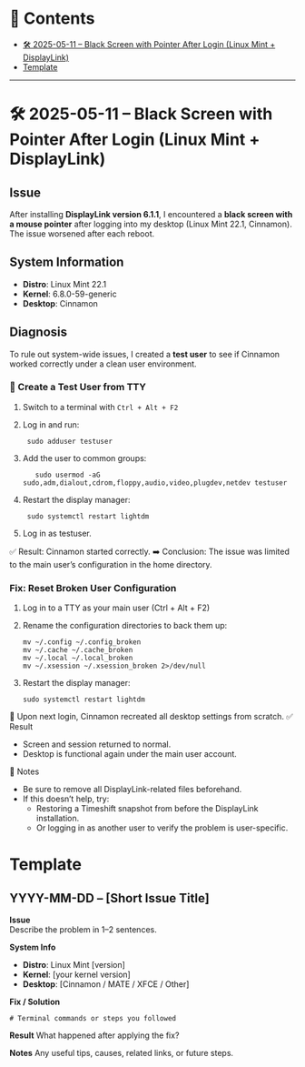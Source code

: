 # 📑 **Contents**

- [🛠️ 2025-05-11 – Black Screen with Pointer After Login (Linux Mint + DisplayLink)](#️-2025-05-11--black-screen-with-pointer-after-login-linux-mint--displaylink)
- [Template](#template)

---
# 🛠️ **2025-05-11 – Black Screen with Pointer After Login (Linux Mint + DisplayLink)**

## **Issue**

After installing **DisplayLink version 6.1.1**, I encountered a **black screen with a mouse pointer** after logging into my desktop (Linux Mint 22.1, Cinnamon).  
The issue worsened after each reboot.

## **System Information**

- **Distro**: Linux Mint 22.1  
- **Kernel**: 6.8.0-59-generic  
- **Desktop**: Cinnamon  

## **Diagnosis**

To rule out system-wide issues, I created a **test user** to see if Cinnamon worked correctly under a clean user environment.

### 🔹 Create a Test User from TTY

1. Switch to a terminal with `Ctrl + Alt + F2`
2. Log in and run:

	    sudo adduser testuser

3. Add the user to common groups:

	      sudo usermod -aG sudo,adm,dialout,cdrom,floppy,audio,video,plugdev,netdev testuser

4. Restart the display manager:

	    sudo systemctl restart lightdm
	
  5. Log in as testuser.

✅ Result: Cinnamon started correctly.
➡️ Conclusion: The issue was limited to the main user’s configuration in the home directory.


### Fix: Reset Broken User Configuration



 1. Log in to a TTY as your main user (Ctrl + Alt + F2)
 2. Rename the configuration directories to back them up:

	    mv ~/.config ~/.config_broken
	    mv ~/.cache ~/.cache_broken
	    mv ~/.local ~/.local_broken
	    mv ~/.xsession ~/.xsession_broken 2>/dev/null

 3. Restart the display manager:
		
		sudo systemctl restart lightdm

🔁 Upon next login, Cinnamon recreated all desktop settings from scratch.
✅ Result

    

 - Screen and session returned to normal.
 - Desktop is functional again under the main user account.

📝 Notes

   

 - Be sure to remove all DisplayLink-related files beforehand.
 - If this doesn’t help, try:
	 - Restoring a Timeshift snapshot from before the DisplayLink installation.
	 - Or logging in as another user to verify the problem is user-specific.

# **Template**

## **YYYY-MM-DD – [Short Issue Title]**

**Issue**  
Describe the problem in 1–2 sentences.

**System Info**  
- **Distro**: Linux Mint [version]
- **Kernel**: [your kernel version]
- **Desktop**: [Cinnamon / MATE / XFCE / Other]

**Fix / Solution**

    # Terminal commands or steps you followed

**Result**
What happened after applying the fix?

**Notes**
Any useful tips, causes, related links, or future steps.
